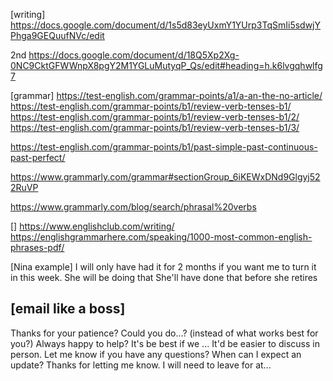[writing]
https://docs.google.com/document/d/1s5d83eyUxmY1YUrp3TqSmIi5sdwjYPhga9GEQuufNVc/edit

2nd
https://docs.google.com/document/d/18Q5Xp2Xg-0NC9CktGFWWnpX8pgY2M1YGLuMutyqP_Qs/edit#heading=h.k6lvgqhwlfg7

[grammar]
https://test-english.com/grammar-points/a1/a-an-the-no-article/
https://test-english.com/grammar-points/b1/review-verb-tenses-b1/
https://test-english.com/grammar-points/b1/review-verb-tenses-b1/2/
https://test-english.com/grammar-points/b1/review-verb-tenses-b1/3/

https://test-english.com/grammar-points/b1/past-simple-past-continuous-past-perfect/

https://www.grammarly.com/grammar#sectionGroup_6iKEWxDNd9Glgyj522RuVP

https://www.grammarly.com/blog/search/phrasal%20verbs


[]
https://www.englishclub.com/writing/
https://englishgrammarhere.com/speaking/1000-most-common-english-phrases-pdf/



[Nina example]
I will only have had it for 2 months if you want me to turn it in this week.
She will be doing that
She'll have done that before she retires


## [email like a boss]
Thanks for your patience?
Could you do...?   (instead of what works best for you?)
Always happy to help?
It's be best if we ...
It'd be easier to discuss in person.
Let me know if you have any questions?
When can I expect an update?
Thanks for letting me know.
I will need to leave for at...

